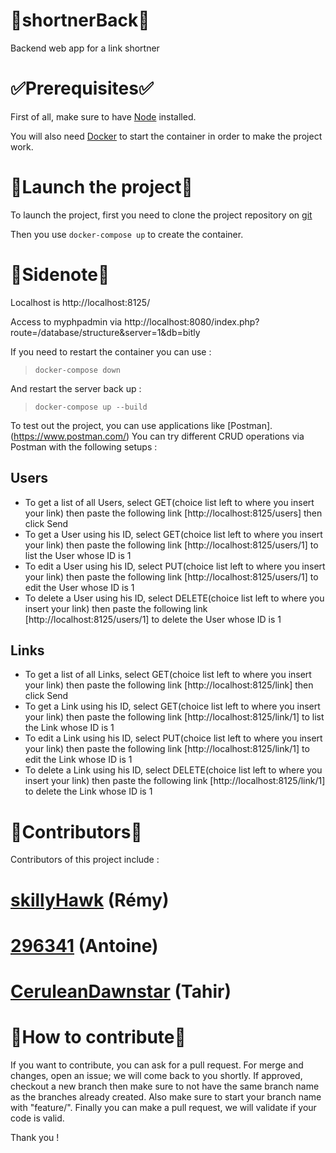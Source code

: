 # :link:shortnerBack:link:
Backend web app for a link shortner

# :white_check_mark:Prerequisites:white_check_mark:

First of all, make sure to have [Node](https://nodejs.org/en/) installed.

You will also need [Docker](https://www.docker.com/) to start the container in order to make the project work.

# :rocket:Launch the project:rocket:

To launch the project, first you need to clone the project repository on [git](https://github.com/CeruleanDawnstar/shortnerBack.git)

Then you use `docker-compose up` to create the container.


# :memo:Sidenote:memo:

Localhost is http://localhost:8125/

Access to myphpadmin via http://localhost:8080/index.php?route=/database/structure&server=1&db=bitly

If you need to restart the container you can use :

> `docker-compose down`

And restart the server back up :

> `docker-compose up --build`

To test out the project, you can use applications like [Postman].(https://www.postman.com/)
You can try different CRUD operations via Postman with the following setups :
## Users
- To get a list of all Users, select GET(choice list left to where you insert your link) then paste the following link [http://localhost:8125/users] then click Send
- To get a User using his ID, select GET(choice list left to where you insert your link) then paste the following link [http://localhost:8125/users/1] to list the User whose ID is 1
- To edit a User using his ID, select PUT(choice list left to where you insert your link) then paste the following link [http://localhost:8125/users/1] to edit the User whose ID is 1
- To delete a User using his ID, select DELETE(choice list left to where you insert your link) then paste the following link [http://localhost:8125/users/1] to delete the User whose ID is 1

## Links
- To get a list of all Links, select GET(choice list left to where you insert your link) then paste the following link [http://localhost:8125/link] then click Send
- To get a Link using his ID, select GET(choice list left to where you insert your link) then paste the following link [http://localhost:8125/link/1] to list the Link whose ID is 1
- To edit a Link using his ID, select PUT(choice list left to where you insert your link) then paste the following link [http://localhost:8125/link/1] to edit the Link whose ID is 1
- To delete a Link using his ID, select DELETE(choice list left to where you insert your link) then paste the following link [http://localhost:8125/link/1] to delete the Link whose ID is 1


# :busts_in_silhouette:Contributors:busts_in_silhouette:
Contributors of this project include :
# [skillyHawk](https://github.com/skillyHawk) (Rémy)
# [296341](https://github.com/296341) (Antoine)
# [CeruleanDawnstar](https://github.com/CeruleanDawnstar) (Tahir)


# :trident:How to contribute:trident:
If you want to contribute, you can ask for a pull request. For merge and changes, open an issue; we will come back to you shortly. If approved, checkout a new branch then make sure to not have the same branch name as the branches already created. Also make sure to start your branch name with "feature/". Finally you can make a pull request, we will validate if your code is valid.

Thank you !
